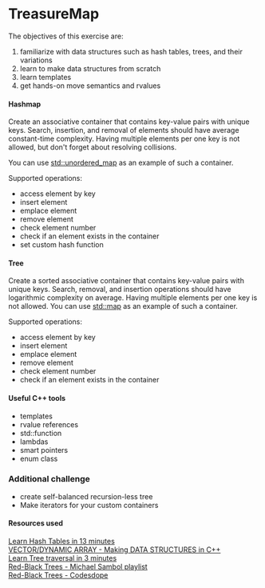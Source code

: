 # TreasureMap

The objectives of this exercise are:
1. familiarize with data structures such as hash tables, trees, and their variations
2. learn to make data structures from scratch
3. learn templates
4. get hands-on move semantics and rvalues

#### Hashmap

Create an associative container that contains key-value pairs with unique keys. Search, insertion, and removal of elements should have average constant-time complexity. Having multiple elements per one key is not allowed, but don't forget about resolving collisions.

You can use [std::unordered_map](https://en.cppreference.com/w/cpp/container/unordered_map) as an example of such a container.

Supported operations:
* access element by key
* insert element
* emplace element
* remove element
* check element number
* check if an element exists in the container
* set custom hash function


#### Tree
Create a sorted associative container that contains key-value pairs with unique keys. Search, removal, and insertion operations should have logarithmic complexity on average. Having multiple elements per one key is not allowed.
You can use [std::map](https://en.cppreference.com/w/cpp/container/map) as an example of such a container.

Supported operations:
* access element by key
* insert element
* emplace element
* remove element
* check element number
* check if an element exists in the container


#### Useful C++ tools
* templates
* rvalue references
* std::function
* lambdas
* smart pointers
* enum class

### Additional challenge
* create self-balanced recursion-less tree
* Make iterators for your custom containers

#### Resources used
[Learn Hash Tables in 13 minutes](https://youtu.be/FsfRsGFHuv4)  
[VECTOR/DYNAMIC ARRAY - Making DATA STRUCTURES in C++](https://youtu.be/ryRf4Jh_YC0)  
[Learn Tree traversal in 3 minutes](https://youtu.be/b_NjndniOqY)  
[Red-Black Trees - Michael Sambol playlist](https://www.youtube.com/playlist?list=PL9xmBV_5YoZNqDI8qfOZgzbqahCUmUEin)  
[Red-Black Trees - Codesdope](https://www.codesdope.com/course/data-structures-red-black-trees/)
